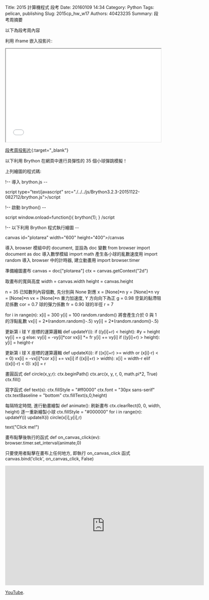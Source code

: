 Title: 2015 計算機程式 段考
Date: 20160109 14:34
Category: Python
Tags: pelican, publishing
Slug: 2015cp_hw_w17
Authors: 40423235
Summary: 段考周摘要

以下為段考周內容

利用 iframe 嵌入投影片:

<iframe src="40423235_cp_w17_p.html" width="500" height="300"></iframe>

[段考周投影片](40423235_cp_w17_p.html){:target="_blank"}

以下利用 Brython 在網頁中進行具彈性的 35 個小球彈跳模擬！

<!-- 導入 brython.js -->

<script type="text/javascript" src="http://brython.info/src/brython_dist.js"></script>

<!-- 啟動 brython() -->

<script>
window.onload=function(){
brython(1);
}
</script>

<!-- 以下利用 Brython 程式執行繪圖 -->

<canvas id="plotarea" width="600" height="400"></canvas>

<script type="text/python3">
# 導入 browser 模組中的 document, 並設為 doc 變數
from browser import document as doc
# 導入數學模組
import math
# 產生各小球的亂數速度用
import random
# 導入 browser 中的計時器, 建立動畫用
import browser.timer

# 準備繪圖畫布
canvas = doc["plotarea"]
ctx = canvas.getContext("2d")

# 取畫布的寬與高度
width = canvas.width
height = canvas.height

n = 35
# 已知數列內容個數, 先分別與 None 對應
x = [None]*n
y = [None]*n
vy = [None]*n
vx = [None]*n
# 重力加速度, Y 方向向下為正
g = 0.05
# 空氣的黏滯阻尼係數
cor = 0.7
# 球的彈力係數
fr = 0.90
# 球的半徑
r = 7

for i in range(n):
    x[i] = 300
    y[i] = 100
    # random.random() 將會產生介於 0 與 1 的浮點亂數
    vx[i] = 2*(random.random()-.5)
    vy[i] = 2*(random.random()-.5)

# 更新第 i 球 Y 座標的運算邏輯
def updateY(i):
    if ((y[i]+r) < height):
        #y = height
        vy[i] += g
    else:
        vy[i] = -vy[i]*cor
        vx[i] *= fr
    y[i] += vy[i]
    if ((y[i]+r) > height):
        y[i] = height-r

# 更新第 i 球 X 座標的運算邏輯
def updateX(i):
    if ((x[i]+r) >= width or (x[i]-r) <= 0):
        vx[i] = -vx[i]*cor
    x[i] += vx[i]
    if ((x[i]+r) > width):
        x[i] = width-r
    elif ((x[i]-r) < 0):
        x[i] = r

# 畫圓函式
def circle(x,y,r):
    ctx.beginPath()
    ctx.arc(x, y, r, 0, math.pi*2, True)
    ctx.fill()

# 寫字函式
def text(s):
    ctx.fillStyle = "#ff0000"
    ctx.font = "30px sans-serif"
    ctx.textBaseline = "bottom"
    ctx.fillText(s,0,height)

# 每隔特定時間, 進行動畫繪製
def animate():
    # 刷新畫布
    ctx.clearRect(0, 0, width, height)
    # 逐一重新繪製小球
    ctx.fillStyle = "#000000"
    for i in range(n):
        updateY(i)
        updateX(i)
        circle(x[i],y[i],r)

text("Click me!")

# 畫布點擊後執行的函式
def on_canvas_click(ev):
    browser.timer.set_interval(animate,0)

# 只要使用者點擊在畫布上任何地方, 即執行 on_canvas_click 函式
canvas.bind('click', on_canvas_click, False)
</script>

上列繪圖的程式碼:

!-- 導入 brython.js --

script type="text/javascript" src="./../../js/Brython3.2.3-20151122-082712/brython.js">/script

!-- 啟動 brython() --

script
window.onload=function(){
brython(1);
}
 /script

!-- 以下利用 Brython 程式執行繪圖 --

canvas id="plotarea" width="600" height="400">/canvas


導入 browser 模組中的 document, 並設為 doc 變數
from browser import document as doc
導入數學模組
import math
產生各小球的亂數速度用
import random
導入 browser 中的計時器, 建立動畫用
import browser.timer

準備繪圖畫布
canvas = doc["plotarea"]
ctx = canvas.getContext("2d")

取畫布的寬與高度
width = canvas.width
height = canvas.height

n = 35
已知數列內容個數, 先分別與 None 對應
x = [None]*n
y = [None]*n
vy = [None]*n
vx = [None]*n
重力加速度, Y 方向向下為正
g = 0.98
空氣的黏滯阻尼係數
cor = 0.7
球的彈力係數
fr = 0.90
球的半徑
r = 7

for i in range(n):
    x[i] = 300
    y[i] = 100
random.random() 將會產生介於 0 與 1 的浮點亂數
    vx[i] = 2*(random.random()-.5)
    vy[i] = 2*(random.random()-.5)

更新第 i 球 Y 座標的運算邏輯
def updateY(i):
    if ((y[i]+r) < height):
        #y = height
        vy[i] += g
    else:
        vy[i] = -vy[i]*cor
        vx[i] *= fr
    y[i] += vy[i]
    if ((y[i]+r) > height):
        y[i] = height-r

更新第 i 球 X 座標的運算邏輯
def updateX(i):
    if ((x[i]+r) >= width or (x[i]-r) < = 0)
        vx[i] = -vx[i]*cor
    x[i] += vx[i]
    if ((x[i]+r) > width):
        x[i] = width-r
    elif ((x[i]-r) < 0):
        x[i] = r

畫圓函式
def circle(x,y,r):
    ctx.beginPath()
    ctx.arc(x, y, r, 0, math.pi*2, True)
    ctx.fill()

寫字函式
def text(s):
    ctx.fillStyle = "#ff0000"
    ctx.font = "30px sans-serif"
    ctx.textBaseline = "bottom"
    ctx.fillText(s,0,height)

每隔特定時間, 進行動畫繪製
def animate():
    刷新畫布
    ctx.clearRect(0, 0, width, height)
    逐一重新繪製小球
    ctx.fillStyle = "#000000"
    for i in range(n):
        updateY(i)
        updateX(i)
        circle(x[i],y[i],r)

text("Click me!")

畫布點擊後執行的函式
def on_canvas_click(ev):
    browser.timer.set_interval(animate,0)

只要使用者點擊在畫布上任何地方, 即執行 on_canvas_click 函式
canvas.bind('click', on_canvas_click, False)


<iframe width="640" height="385" src="https://www.youtube.com/v/MD_MzLUUQNc&autoplay=1" frameborder="0" allowfullscreen></iframe> <p><a  href="https://www.youtube.com/">YouTube</a>.</p>